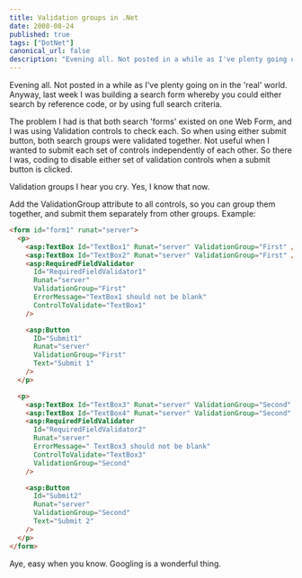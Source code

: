 ```yaml
---
title: Validation groups in .Net
date: 2008-08-24
published: true
tags: ["DotNet"]
canonical_url: false
description: "Evening all. Not posted in a while as I've plenty going on in the 'real' world. Anyway, last week I was building a search form whereby you could either search by reference code, or by using full search criteria."
---
```


Evening all. Not posted in a while as I've plenty going on in the 'real' world. Anyway, last week I was building a search form whereby you could either search by reference code, or by using full search criteria.

The problem I had is that both search 'forms' existed on one Web Form, and I was using Validation controls to check each. So when using either submit button, both search groups were validated together. Not useful when I wanted to submit each set of controls independently of each other. So there I was, coding to disable either set of validation controls when a submit button is clicked.

Validation groups I hear you cry. Yes, I know that now.

Add the ValidationGroup attribute to all controls, so you can group them together, and submit them separately from other groups. Example:

```html
<form id="form1" runat="server">
  <p>
    <asp:TextBox Id="TextBox1" Runat="server" ValidationGroup="First" />
    <asp:TextBox Id="TextBox2" Runat="server" ValidationGroup="First" />
    <asp:RequiredFieldValidator
      Id="RequiredFieldValidator1"
      Runat="server"
      ValidationGroup="First"
      ErrorMessage="TextBox1 should not be blank"
      ControlToValidate="TextBox1"
    />

    <asp:Button
      ID="Submit1"
      Runat="server"
      ValidationGroup="First"
      Text="Submit 1"
    />
  </p>

  <p>
    <asp:TextBox Id="TextBox3" Runat="server" ValidationGroup="Second" />
    <asp:TextBox Id="TextBox4" Runat="server" ValidationGroup="Second" />
    <asp:RequiredFieldValidator
      Id="RequiredFieldValidator2"
      Runat="server"
      ErrorMessage=" TextBox3 should not be blank"
      ControlToValidate="TextBox3"
      ValidationGroup="Second"
    />

    <asp:Button
      Id="Submit2"
      Runat="server"
      ValidationGroup="Second"
      Text="Submit 2"
    />
  </p>
</form>
```

Aye, easy when you know. Googling is a wonderful thing.
